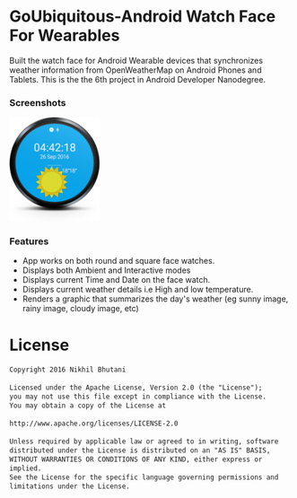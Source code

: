 GoUbiquitous-Android Watch Face For Wearables
===================================

Built the watch face for Android Wearable devices that synchronizes weather information from OpenWeatherMap on Android Phones and Tablets. This is the the 6th project in Android Developer Nanodegree.

### Screenshots
<img width="32%" src="/RoundWatchFace.png" />

### Features
- App works on both round and square face watches.
- Displays both Ambient and Interactive modes
- Displays current Time and Date on the face watch.
- Displays current weather details i.e High and low temperature.
- Renders a graphic that summarizes the day's weather (eg  sunny image, rainy image, cloudy image, etc)

# License

    Copyright 2016 Nikhil Bhutani

    Licensed under the Apache License, Version 2.0 (the "License");
    you may not use this file except in compliance with the License.
    You may obtain a copy of the License at

    http://www.apache.org/licenses/LICENSE-2.0

    Unless required by applicable law or agreed to in writing, software
    distributed under the License is distributed on an "AS IS" BASIS,
    WITHOUT WARRANTIES OR CONDITIONS OF ANY KIND, either express or implied.
    See the License for the specific language governing permissions and
    limitations under the License.
